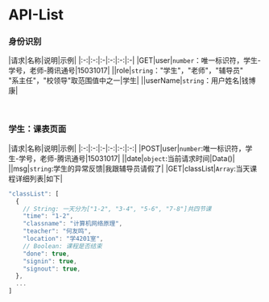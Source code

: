 # API-List

### 身份识别

|请求|名称|说明|示例|
|:-:|:-:|:-|:-:|:-:|:-|
|GET|user|`number`：唯一标识符，学生-学号，老师-腾讯通号|15031017|
||role|`string`："学生"，"老师"，"辅导员"<br/>"系主任"，"校领导"取范围值中之一|学生|
||userName|`string`：用户姓名|钱博康|

<br/>

### 学生：课表页面

|请求|名称|说明|示例|
|:-:|:-:|:-|:-:|:-:|:-:|
|POST|user|`number`:唯一标识符，学生-学号，老师-腾讯通号|15031017|
||date|`object`:当前请求时间|Data()|
||msg|`string`:学生的异常反馈|我跟辅导员请假了|
|GET|classList|`Array`:当天课程详细列表|如下|

````javascript
"classList": [
  {
    // String: 一天分为["1-2", "3-4", "5-6", "7-8"]共四节课
    "time": "1-2",
    "classname": "计算机网络原理",
    "teacher": "何友鸣",
    "location": "学4201室",
    // Boolean: 课程是否结束
    "done": true, 
    "signin": true,
    "signout": true,
  },
  ...
]
````
